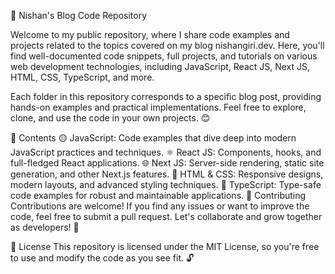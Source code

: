 🚀 Nishan's Blog Code Repository

Welcome to my public repository, where I share code examples and projects related to the topics covered on my blog nishangiri.dev. Here, you'll find well-documented code snippets, full projects, and tutorials on various web development technologies, including JavaScript, React JS, Next JS, HTML, CSS, TypeScript, and more.

Each folder in this repository corresponds to a specific blog post, providing hands-on examples and practical implementations. Feel free to explore, clone, and use the code in your own projects. 😊

📂 Contents
🟡 JavaScript: Code examples that dive deep into modern JavaScript practices and techniques.
⚛️ React JS: Components, hooks, and full-fledged React applications.
🌐 Next JS: Server-side rendering, static site generation, and other Next.js features.
🎨 HTML & CSS: Responsive designs, modern layouts, and advanced styling techniques.
🔷 TypeScript: Type-safe code examples for robust and maintainable applications.
🤝 Contributing
Contributions are welcome! If you find any issues or want to improve the code, feel free to submit a pull request. Let's collaborate and grow together as developers! 🌱

📜 License
This repository is licensed under the MIT License, so you're free to use and modify the code as you see fit. 🔓
